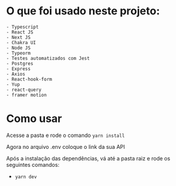 # O que foi usado neste projeto:

    - Typescript
    - React JS
    - Next JS
    - Chakra UI
    - Node JS
    - Typeorm
    - Testes automatizados com Jest
    - Postgres
    - Express
    - Axios
    - React-hook-form
    - Yup
    - react-query
    - framer motion

# Como usar

Acesse a pasta e rode o comando `yarn install`

Agora no arquivo .env coloque o link da sua API

Após a instalação das dependências, vá até a pasta raiz e rode os seguintes comandos:

- `yarn dev`
